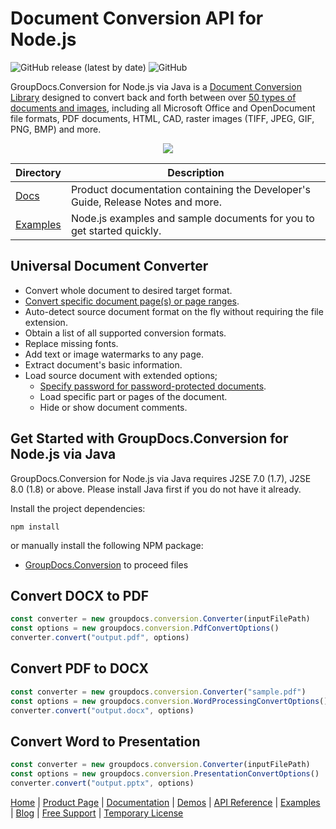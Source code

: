 # Document Conversion API for Node.js

![GitHub release (latest by date)](https://img.shields.io/github/v/release/groupdocs-conversion/GroupDocs.conversion-for-Java) ![GitHub](https://img.shields.io/github/license/groupdocs-conversion/GroupDocs.Conversion-for-Java)

GroupDocs.Conversion for Node.js via Java is a [Document Conversion Library](https://products.groupdocs.com/conversion/java) designed to convert back and forth between over [50 types of documents and images](https://docs.groupdocs.com/conversion/java/supported-document-formats/), including all Microsoft Office and OpenDocument file formats, PDF documents, HTML, CAD, raster images (TIFF, JPEG, GIF, PNG, BMP) and more. 

<p align="center">

  <a title="Download complete GroupDocs.Conversion for Java source code" href="https://github.com/groupdocs-conversion/GroupDocs.Conversion-for-Node.js-via-Java/archive/refs/heads/master.zip">
	<img src="https://raw.github.com/AsposeExamples/java-examples-dashboard/master/images/downloadZip-Button-Large.png" />
  </a>
</p>

Directory | Description
--------- | -----------
[Docs](https://github.com/groupdocs-conversion/GroupDocs.Conversion-Docs)  | Product documentation containing the Developer's Guide, Release Notes and more.
[Examples](https://github.com/groupdocs-conversion/GroupDocs.Conversion-for-Node.js-via-Java/tree/demo/Examples)  | Node.js examples and sample documents for you to get started quickly. 

## Universal Document Converter 

- Convert whole document to desired target format.
- [Convert specific document page(s) or page ranges](https://docs.groupdocs.com/conversion/java/convert-specific-pages/).
- Auto-detect source document format on the fly without requiring the file extension.
- Obtain a list of all supported conversion formats.
- Replace missing fonts.
- Add text or image watermarks to any page.
- Extract document's basic information.
- Load source document with extended options;
   - [Specify password for password-protected documents](https://docs.groupdocs.com/conversion/java/load-password-protected-document/).
   - Load specific part or pages of the document.
   - Hide or show document comments.

## Get Started with GroupDocs.Conversion for Node.js via Java

GroupDocs.Conversion for Node.js via Java requires J2SE 7.0 (1.7), J2SE 8.0 (1.8) or above. Please install Java first if you do not have it already. 

Install the project dependencies:
```
npm install
```
  or manually install the following NPM package:
  * [GroupDocs.Conversion](https://www.npmjs.com/package/@groupdocs/groupdocs.conversion) to proceed files

## Convert DOCX to PDF

```js
const converter = new groupdocs.conversion.Converter(inputFilePath)
const options = new groupdocs.conversion.PdfConvertOptions()
converter.convert("output.pdf", options)
```

## Convert PDF to DOCX

```js
const converter = new groupdocs.conversion.Converter("sample.pdf")
const options = new groupdocs.conversion.WordProcessingConvertOptions()
converter.convert("output.docx", options)
```

## Convert Word to Presentation

```js
const converter = new groupdocs.conversion.Converter(inputFilePath)
const options = new groupdocs.conversion.PresentationConvertOptions()
converter.convert("output.pptx", options)
```

[Home](https://www.groupdocs.com/) | [Product Page](https://products.groupdocs.com/conversion/java) | [Documentation](https://docs.groupdocs.com/conversion/java/) | [Demos](https://products.groupdocs.app/conversion/family) | [API Reference](https://apireference.groupdocs.com/java/conversion) | [Examples](https://github.com/groupdocs-conversion/GroupDocs.Conversion-for-Node.js-via-Java/tree/demo/Examples) | [Blog](https://blog.groupdocs.com/category/annotation/) | [Free Support](https://forum.groupdocs.com/c/conversion) | [Temporary License](https://purchase.groupdocs.com/temporary-license)
